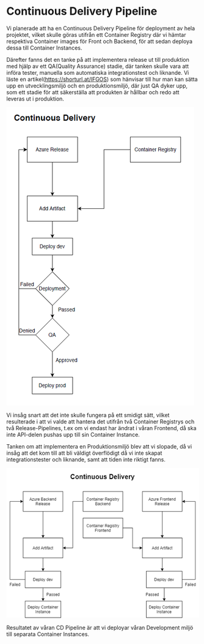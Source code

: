 # Continuous Delivery Pipeline

Vi planerade att ha en Continuous Delivery Pipeline för deployment av hela projektet, vilket skulle göras utifrån ett Container Registry där vi hämtar respektiva Container images för Front och Backend, för att sedan deploya dessa till Container Instances.

Därefter fanns det en tanke på att implementera release ut till produktion med hjälp av ett QA(Quality Assurance) stadie, där tanken skulle vara att införa tester, manuella som automatiska integrationstest och liknande. Vi läste en artikel(https://shorturl.at/lFGOS) som hänvisar till hur man kan sätta upp en utvecklingsmiljö och en produktionsmiljö, där just QA dyker upp, som ett stadie för att säkerställa att produkten är hållbar och redo att leveras ut i produktion.

![](Bilder/Flowchart%20Continuous%20Delivery%20planering.png) 

Vi insåg snart att det inte  skulle fungera på ett smidigt sätt, vilket resulterade i att vi valde att hantera det utifrån två Container Registrys och två Release-Pipelines, t.ex om vi endast har ändrat i våran Frontend, då ska inte API-delen pushas upp till sin Container Instance.

Tanken om att implementera en Produktionsmiljö blev att vi slopade, då vi insåg att det kom till att bli väldigt överflödigt då vi inte skapat integrationstester och liknande, samt att tiden inte riktigt fanns.

![](Bilder/Continuous%20Delivery%20Pipeline%20Final%20Flowchart.png) 

Resultatet av våran CD Pipeline är att vi deployar våran Development miljö till separata Container Instances.